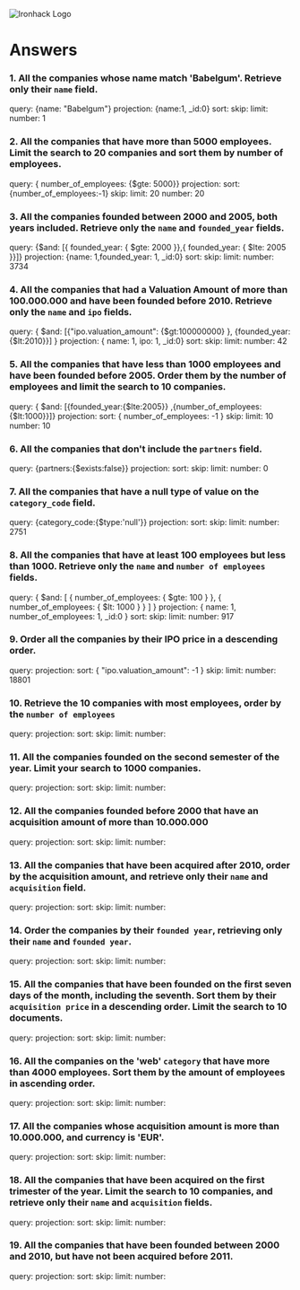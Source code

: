 ![Ironhack Logo](https://i.imgur.com/1QgrNNw.png)

# Answers

### 1. All the companies whose name match 'Babelgum'. Retrieve only their `name` field.

<!-- Your Code Goes Here -->
query: {name: "Babelgum"}
projection: {name:1, _id:0}
sort: 
skip: 
limit:
number: 1

### 2. All the companies that have more than 5000 employees. Limit the search to 20 companies and sort them by **number of employees**.

<!-- Your Code Goes Here -->
query: { number_of_employees: {$gte: 5000}}
projection: 
sort: {number_of_employees:-1}
skip: 
limit: 20
number: 20

### 3. All the companies founded between 2000 and 2005, both years included. Retrieve only the `name` and `founded_year` fields.

<!-- Your Code Goes Here -->
query: {$and: [{ founded_year: { $gte: 2000 }},{ founded_year: { $lte: 2005 }}]}
projection: {name: 1,founded_year: 1, _id:0}
sort: 
skip: 
limit:
number: 3734

### 4. All the companies that had a Valuation Amount of more than 100.000.000 and have been founded before 2010. Retrieve only the `name` and `ipo` fields.

<!-- Your Code Goes Here -->
query: { $and: [{"ipo.valuation_amount": {$gt:100000000} }, {founded_year: {$lt:2010}}] }
projection: { name: 1, ipo: 1, _id:0}
sort: 
skip: 
limit:
number: 42

### 5. All the companies that have less than 1000 employees and have been founded before 2005. Order them by the number of employees and limit the search to 10 companies.

<!-- Your Code Goes Here -->
query: { $and: [{founded_year:{$lte:2005}} ,{number_of_employees:{$lt:1000}}]}
projection: 
sort: { number_of_employees: -1 }
skip: 
limit: 10
number: 10

### 6. All the companies that don't include the `partners` field.

<!-- Your Code Goes Here -->
query: {partners:{$exists:false}}
projection: 
sort: 
skip: 
limit:
number: 0

### 7. All the companies that have a null type of value on the `category_code` field.

<!-- Your Code Goes Here -->
query: {category_code:{$type:'null'}}
projection: 
sort: 
skip: 
limit:
number: 2751

### 8. All the companies that have at least 100 employees but less than 1000. Retrieve only the `name` and `number of employees` fields.

<!-- Your Code Goes Here -->
query: { $and: [ { number_of_employees: { $gte: 100 } }, { number_of_employees: { $lt: 1000 } } ] }
projection: { name: 1, number_of_employees: 1, _id:0 }
sort: 
skip: 
limit:
number: 917

### 9. Order all the companies by their IPO price in a descending order.

<!-- Your Code Goes Here -->
query: 
projection: 
sort: { "ipo.valuation_amount": -1 }
skip: 
limit:
number: 18801

### 10. Retrieve the 10 companies with most employees, order by the `number of employees`

<!-- Your Code Goes Here -->
query: 
projection: 
sort: 
skip: 
limit:
number: 

### 11. All the companies founded on the second semester of the year. Limit your search to 1000 companies.

<!-- Your Code Goes Here -->
query: 
projection: 
sort: 
skip: 
limit:
number: 

### 12. All the companies founded before 2000 that have an acquisition amount of more than 10.000.000

<!-- Your Code Goes Here -->
query: 
projection: 
sort: 
skip: 
limit:
number: 

### 13. All the companies that have been acquired after 2010, order by the acquisition amount, and retrieve only their `name` and `acquisition` field.

<!-- Your Code Goes Here -->
query: 
projection: 
sort: 
skip: 
limit:
number: 

### 14. Order the companies by their `founded year`, retrieving only their `name` and `founded year`.

<!-- Your Code Goes Here -->
query: 
projection: 
sort: 
skip: 
limit:
number: 

### 15. All the companies that have been founded on the first seven days of the month, including the seventh. Sort them by their `acquisition price` in a descending order. Limit the search to 10 documents.

<!-- Your Code Goes Here -->
query: 
projection: 
sort: 
skip: 
limit:
number: 

### 16. All the companies on the 'web' `category` that have more than 4000 employees. Sort them by the amount of employees in ascending order.

<!-- Your Code Goes Here -->
query: 
projection: 
sort: 
skip: 
limit:
number: 

### 17. All the companies whose acquisition amount is more than 10.000.000, and currency is 'EUR'.

<!-- Your Code Goes Here -->
query: 
projection: 
sort: 
skip: 
limit:
number: 

### 18. All the companies that have been acquired on the first trimester of the year. Limit the search to 10 companies, and retrieve only their `name` and `acquisition` fields.

<!-- Your Code Goes Here -->
query: 
projection: 
sort: 
skip: 
limit:
number: 

### 19. All the companies that have been founded between 2000 and 2010, but have not been acquired before 2011.

<!-- Your Code Goes Here -->
query: 
projection: 
sort: 
skip: 
limit:
number: 
